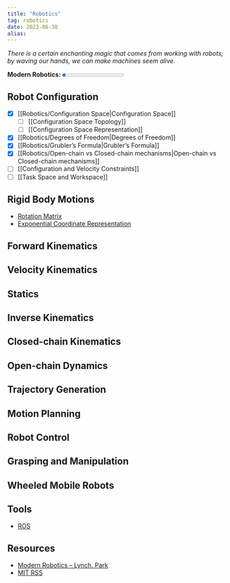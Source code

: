```yaml
---
title: "Robotics"
tag: robotics
date: 2023-06-30
alias:
---
```


*There is a certain enchanting magic that comes from working with robots; by waving our hands, we can make machines seem alive.*

**Modern Robotics:**   <progress max=642 value=36> </progress> 

## Robot Configuration
- [x] [[Robotics/Configuration Space|Configuration Space]]
	- [ ] [[Configuration Space Topology]]
	- [ ] [[Configuration Space Representation]]
- [x] [[Robotics/Degrees of Freedom|Degrees of Freedom]]
- [x] [[Robotics/Grubler’s Formula|Grubler’s Formula]]
- [x] [[Robotics/Open-chain vs Closed-chain mechanisms|Open-chain vs Closed-chain mechanisms]]
- [ ] [[Configuration and Velocity Constraints]]
- [ ] [[Task Space and Workspace]]

## Rigid Body Motions
- [Rotation Matrix](Rotation%20Matrix.md)
- [Exponential Coordinate Representation](Exponential%20Coordinate%20Representation)
 
## Forward Kinematics

## Velocity Kinematics

## Statics

## Inverse Kinematics
  
## Closed-chain Kinematics	  

## Open-chain Dynamics
 
## Trajectory Generation

## Motion Planning
  
## Robot Control

## Grasping and Manipulation
	  
## Wheeled Mobile Robots

## Tools
- [ROS](Robotics/ROS.md)

## Resources
- [Modern Robotics – Lynch, Park](https://hades.mech.northwestern.edu/index.php/Modern_Robotics)
- [MIT RSS](https://github.com/mit-rss)